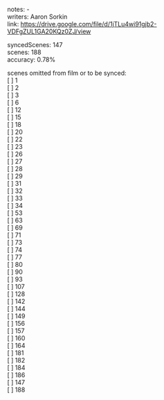 notes: -  
writers: Aaron Sorkin  
link: https://drive.google.com/file/d/1jTLu4wi91gjb2-VDFgZUL1GA20KQz0ZJ/view    

syncedScenes: 147  
scenes: 188  
accuracy: 0.78%  

scenes omitted from film or to be synced:  
[ ] 1    
[ ] 2    
[ ] 3    
[ ] 6    
[ ] 12    
[ ] 15    
[ ] 18    
[ ] 20    
[ ] 22    
[ ] 23    
[ ] 26    
[ ] 27    
[ ] 28    
[ ] 29    
[ ] 31    
[ ] 32    
[ ] 33    
[ ] 34    
[ ] 53    
[ ] 63    
[ ] 69    
[ ] 71    
[ ] 73    
[ ] 74    
[ ] 77    
[ ] 80    
[ ] 90    
[ ] 93    
[ ] 107    
[ ] 128    
[ ] 142    
[ ] 144    
[ ] 149    
[ ] 156    
[ ] 157    
[ ] 160    
[ ] 164    
[ ] 181    
[ ] 182    
[ ] 184    
[ ] 186    
[ ] 147    
[ ] 188    


